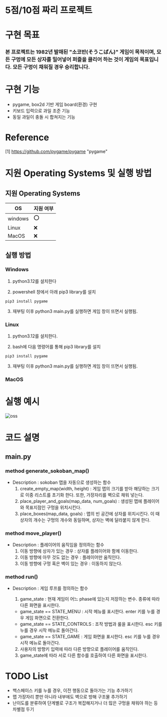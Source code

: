 # 5점/10점 짜리 프로젝트

# 구현 목표
###  본 프로젝트는 1982년 발매된 "소코반(そうこばん)" 게임이 목적이며, 모든 구멍에 모든 상자를 밀어넣어 퍼즐을 클리어 하는 것이 게임의 목표입니다. 모든 구멍이 채워질 경우 승리합니다.

# 구현 기능

* pygame, box2d 기반 게임 board(환경) 구현
* 키보드 입력으로 과일 조준 기능
* 동일 과일이 충돌 시 합쳐지는 기능

# Reference
[1] https://github.com/pygame/pygame "pygame"

# 지원 Operating Systems 및 실행 방법

## 지원 Operating Systems
|OS| 지원 여부 |
|-----|--------|
|windows | :o:  |
| Linux  | :x: |
|MacOS  | :x:  |

## 실행 방법
### Windows

1. python3.12를 설치한다

2. powershell 창에서 아래 pip3 library를 설치

```
pip3 install pygame
```

3. 재부팅 이후 python3 main.py를 실행하면 게임 창이 뜨면서 실행됨.

### Linux

1. python3.12를 설치한다.

2. bash에 다음 명령어를 통해 pip3 library를 설치

```
pip3 install pygame
```

3. 재부팅 이후 python3 main.py를 실행하면 게임 창이 뜨면서 실행됨.


### MacOS

# 실행 예시
![oss](https://github.com/Evanthekim/oss_personal_project_phase1/assets/60501545/6ab0ee7f-2f39-4392-b7c6-4b9865216fd8)

# 코드 설명
## main.py
### method generate_sokoban_map()
- Description : sokoban 맵을 자동으로 생성하는 함수
  1. create_empty_map(width, height) : 게임 맵의 크기를 받아 해당하는 크기로 이중 리스트를 초기화 한다. 또한, 가장자리를 벽으로 채워 넣는다.
  2. place_player_and_goals(map_data, num_goals) : 생성된 맵에 플레이어와 목표지점인 구멍을 위치시킨다.
  3. place_boxes(map_data, goals) : 맵의 빈 공간에 상자를 위치시킨다. 이 때 상자의 개수는 구멍의 개수와 동일하며, 상자는 벽에 달라붙지 않게 한다.

### method move_player()
- Description : 플레이어의 움직임을 정의하는 함수
  1. 이동 방향에 상자가 있는 경우 : 상자를 플레이어와 함께 이동한다.
  2. 이동 방향에 아무 것도 없는 경우 : 플레이어만 움직인다.
  3. 이동 방향에 구멍 혹은 벽이 있는 경우 : 이동하지 않는다.

### method run()
- Description : 게임 루프를 정의하는 함수
  1. game_state : 현재 게임이 어느 phase에 있는지 저장하는 변수. 종류에 따라 다른 화면을 표시한다.

   * game_state == STATE_MENU : 시작 메뉴를 표시한다. enter 키를 누를 경우 게임 화면으로 전환한다.
   * game_state == STATE_CONTROLS : 조작 방법과 룰을 표시한다. esc 키를 누를 경우 시작 메뉴로 돌아간다.
   * game_state == STATE_GAME : 게임 화면을 표시한다. esc 키를 누를 경우 시작 메뉴로 돌아간다.

   2. 사용자의 방향키 입력에 따라 다른 방향으로 플레이어를 움직인다.
   3. game_state에 따라 서로 다른 함수를 호출하여 다른 화면을 표시한다.
 

# TODO List
* 백스페이스 키를 누를 경우, 이전 행동으로 돌아가는 기능 추가하기
* 맵 가장자리 뿐만 아니라 내부에도 벽으로 방해 구조물 추가하기
* 난이도를 분류하여 단계별로 구조가 복잡해지거나 더 많은 구멍을 채워야 하는 등 차별점 두기